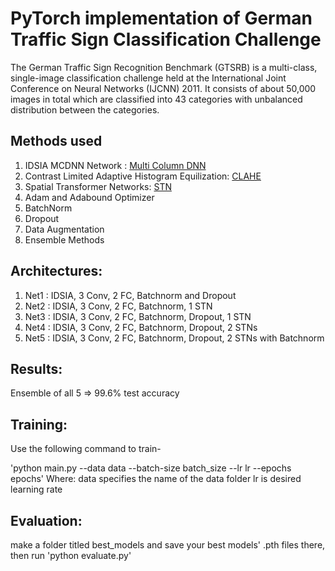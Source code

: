 # PyTorch implementation of German Traffic Sign Classification Challenge

The German Traffic Sign Recognition Benchmark (GTSRB) is a multi-class, single-image classification challenge held at the International Joint Conference on Neural Networks (IJCNN) 2011. It consists of about 50,000 images in total which are classified into 43 categories with unbalanced distribution between the categories.

## Methods used

1. IDSIA MCDNN Network : [Multi Column DNN](http://people.idsia.ch/~juergen/nn2012traffic.pdf)
2. Contrast Limited Adaptive Histogram Equilization: [CLAHE](https://medium.com/@wolfapple/traffic-sign-recognition-2b0c3835e104)
3. Spatial Transformer Networks: [STN](http://torch.ch/blog/2015/09/07/spatial_transformers.html)
4. Adam and Adabound Optimizer
5. BatchNorm
6. Dropout
7. Data Augmentation
8. Ensemble Methods

## Architectures:

1. Net1 : IDSIA, 3 Conv, 2 FC, Batchnorm and Dropout
2. Net2 : IDSIA, 3 Conv, 2 FC, Batchnorm, 1 STN
3. Net3 : IDSIA, 3 Conv, 2 FC, Batchnorm, Dropout, 1 STN
4. Net4 : IDSIA, 3 Conv, 2 FC, Batchnorm, Dropout, 2 STNs
5. Net5 : IDSIA, 3 Conv, 2 FC, Batchnorm, Dropout, 2 STNs with Batchnorm


## Results:
Ensemble of all 5 => 99.6% test accuracy

## Training:
Use the following command to train-

'python main.py --data data --batch-size batch_size --lr lr --epochs epochs'
Where:
data specifies the name of the data folder
lr is desired learning rate

## Evaluation:
make a folder titled best_models and save your best models' .pth files there, then run
'python evaluate.py'



